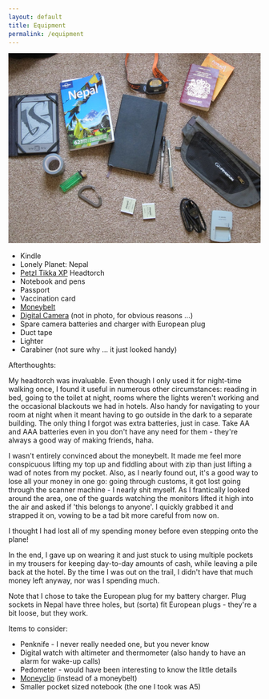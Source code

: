 ```yaml
---
layout: default
title: Equipment
permalink: /equipment
---
```

![](assets/bits.jpg "Miscellaneous Bits")

* Kindle
* Lonely Planet: Nepal
* <a href="http://www.petzl.com/en/node/16804">Petzl Tikka XP</a> Headtorch
* Notebook and pens
* Passport
* Vaccination card
* <a href="http://www.lifeventure.co.uk/htm/security/body-wallet-waist.html">Moneybelt</a>
* <a href="/preparation/digital-camera/">Digital Camera</a> (not in photo, for obvious reasons ...)
* Spare camera batteries and charger with European plug
* Duct tape
* Lighter
* Carabiner (not sure why ... it just looked handy)


Afterthoughts:

My headtorch was invaluable. Even though I only used it for night-time walking once, I found it useful in numerous other circumstances: reading in bed, going to the toilet at night, rooms where the lights weren't working and the occasional blackouts we had in hotels. Also handy for navigating to your room at night when it meant having to go outside in the dark to a separate building. The only thing I forgot was extra batteries, just in case. Take AA and AAA batteries even in you don't have any need for them - they're always a good way of making friends, haha.

I wasn't entirely convinced about the moneybelt. It made me feel more conspicuous lifting my top up and fiddling about with zip than just lifting a wad of notes from my pocket. Also, as I nearly found out, it's a good way to lose all your money in one go: going through customs, it got lost going through the scanner machine - I nearly shit myself. As I frantically looked around the area, one of the guards watching the monitors lifted it high into the air and asked if 'this belongs to anyone'. I quickly grabbed it and strapped it on, vowing to be a tad bit more careful from now on.

I thought I had lost all of my spending money before even stepping onto the plane!

In the end, I gave up on wearing it and just stuck to using multiple pockets in my trousers for keeping day-to-day amounts of cash, while leaving a pile back at the hotel. By the time I was out on the trail, I didn't have that much money left anyway, nor was I spending much.

Note that I chose to take the European plug for my battery charger. Plug sockets in Nepal have three holes, but (sorta) fit European plugs - they're a bit loose, but they work.

Items to consider:

* Penknife - I never really needed one, but you never know
* Digital watch with altimeter and thermometer (also handy to have an alarm for wake-up calls)
* Pedometer - would have been interesting to know the little details
* <a href="http://www.amazon.co.uk/gp/product/B000SM3MYG/">Moneyclip</a> (instead of a moneybelt)
* Smaller pocket sized notebook (the one I took was A5)

